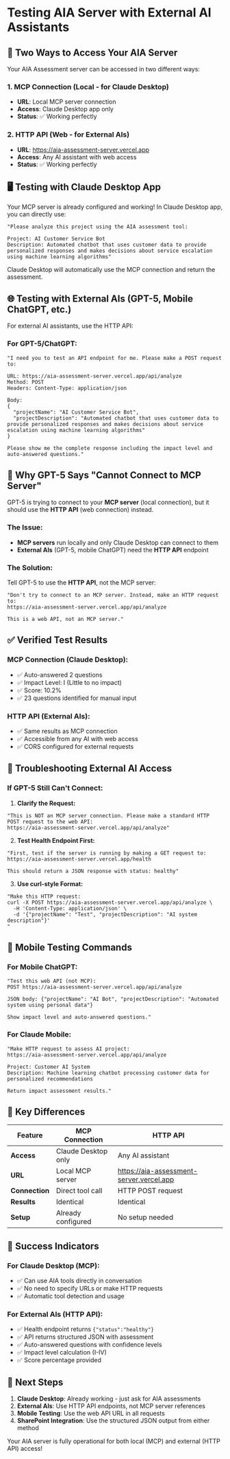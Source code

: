 # Testing AIA Server with External AI Assistants

## 🎯 Two Ways to Access Your AIA Server

Your AIA Assessment server can be accessed in two different ways:

### 1. **MCP Connection** (Local - for Claude Desktop)
- **URL**: Local MCP server connection
- **Access**: Claude Desktop app only
- **Status**: ✅ Working perfectly

### 2. **HTTP API** (Web - for External AIs)
- **URL**: https://aia-assessment-server.vercel.app
- **Access**: Any AI assistant with web access
- **Status**: ✅ Working perfectly

## 🖥️ **Testing with Claude Desktop App**

Your MCP server is already configured and working! In Claude Desktop app, you can directly use:

```
"Please analyze this project using the AIA assessment tool:

Project: AI Customer Service Bot
Description: Automated chatbot that uses customer data to provide personalized responses and makes decisions about service escalation using machine learning algorithms"
```

Claude Desktop will automatically use the MCP connection and return the assessment.

## 🌐 **Testing with External AIs (GPT-5, Mobile ChatGPT, etc.)**

For external AI assistants, use the HTTP API:

### **For GPT-5/ChatGPT:**
```
"I need you to test an API endpoint for me. Please make a POST request to:

URL: https://aia-assessment-server.vercel.app/api/analyze
Method: POST
Headers: Content-Type: application/json

Body:
{
  "projectName": "AI Customer Service Bot",
  "projectDescription": "Automated chatbot that uses customer data to provide personalized responses and makes decisions about service escalation using machine learning algorithms"
}

Please show me the complete response including the impact level and auto-answered questions."
```

## 🚨 **Why GPT-5 Says "Cannot Connect to MCP Server"**

GPT-5 is trying to connect to your **MCP server** (local connection), but it should use the **HTTP API** (web connection) instead.

### **The Issue:**
- **MCP servers** run locally and only Claude Desktop can connect to them
- **External AIs** (GPT-5, mobile ChatGPT) need the **HTTP API** endpoint

### **The Solution:**
Tell GPT-5 to use the **HTTP API**, not the MCP server:

```
"Don't try to connect to an MCP server. Instead, make an HTTP request to:
https://aia-assessment-server.vercel.app/api/analyze

This is a web API, not an MCP server."
```

## ✅ **Verified Test Results**

### **MCP Connection (Claude Desktop):**
- ✅ Auto-answered 2 questions
- ✅ Impact Level: I (Little to no impact)
- ✅ Score: 10.2%
- ✅ 23 questions identified for manual input

### **HTTP API (External AIs):**
- ✅ Same results as MCP connection
- ✅ Accessible from any AI with web access
- ✅ CORS configured for external requests

## 🔧 **Troubleshooting External AI Access**

### **If GPT-5 Still Can't Connect:**

1. **Clarify the Request:**
```
"This is NOT an MCP server connection. Please make a standard HTTP POST request to the web API:
https://aia-assessment-server.vercel.app/api/analyze"
```

2. **Test Health Endpoint First:**
```
"First, test if the server is running by making a GET request to:
https://aia-assessment-server.vercel.app/health

This should return a JSON response with status: healthy"
```

3. **Use curl-style Format:**
```
"Make this HTTP request:
curl -X POST https://aia-assessment-server.vercel.app/api/analyze \
  -H 'Content-Type: application/json' \
  -d '{"projectName": "Test", "projectDescription": "AI system description"}'
"
```

## 📱 **Mobile Testing Commands**

### **For Mobile ChatGPT:**
```
"Test this web API (not MCP):
POST https://aia-assessment-server.vercel.app/api/analyze

JSON body: {"projectName": "AI Bot", "projectDescription": "Automated system using personal data"}

Show impact level and auto-answered questions."
```

### **For Claude Mobile:**
```
"Make HTTP request to assess AI project:
https://aia-assessment-server.vercel.app/api/analyze

Project: Customer AI System
Description: Machine learning chatbot processing customer data for personalized recommendations

Return impact assessment results."
```

## 🎯 **Key Differences**

| Feature | MCP Connection | HTTP API |
|---------|----------------|----------|
| **Access** | Claude Desktop only | Any AI assistant |
| **URL** | Local MCP server | https://aia-assessment-server.vercel.app |
| **Connection** | Direct tool call | HTTP POST request |
| **Results** | Identical | Identical |
| **Setup** | Already configured | No setup needed |

## 🎉 **Success Indicators**

### **For Claude Desktop (MCP):**
- ✅ Can use AIA tools directly in conversation
- ✅ No need to specify URLs or make HTTP requests
- ✅ Automatic tool detection and usage

### **For External AIs (HTTP API):**
- ✅ Health endpoint returns `{"status":"healthy"}`
- ✅ API returns structured JSON with assessment
- ✅ Auto-answered questions with confidence levels
- ✅ Impact level calculation (I-IV)
- ✅ Score percentage provided

## 🔄 **Next Steps**

1. **Claude Desktop**: Already working - just ask for AIA assessments
2. **External AIs**: Use HTTP API endpoints, not MCP server references
3. **Mobile Testing**: Use the web API URL in all requests
4. **SharePoint Integration**: Use the structured JSON output from either method

Your AIA server is fully operational for both local (MCP) and external (HTTP API) access!
